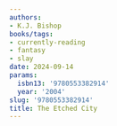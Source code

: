 ```yaml
---
authors:
- K.J. Bishop
books/tags:
- currently-reading
- fantasy
- slay
date: 2024-09-14
params:
  isbn13: '9780553382914'
  year: '2004'
slug: '9780553382914'
title: The Etched City
---
```


<!--more-->